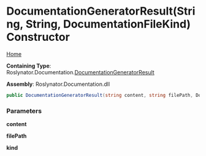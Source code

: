 # DocumentationGeneratorResult\(String, String, DocumentationFileKind\) Constructor

[Home](../../../../README.md#_top)

**Containing Type**: Roslynator\.Documentation\.[DocumentationGeneratorResult](../README.md#_top)

**Assembly**: Roslynator\.Documentation\.dll

```csharp
public DocumentationGeneratorResult(string content, string filePath, DocumentationFileKind kind)
```

### Parameters

**content**

**filePath**

**kind**